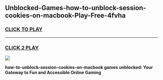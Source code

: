 
## Unblocked-Games-how-to-unblock-session-cookies-on-macbook-Play-Free-4fvha
<h3>
<a href="https://premium76.site?title=how-to-unblock-session-cookies-on-macbook&ref=20M">CLICK TO PLAY</a></h3>
<hr>

<h3>
<a href="https://premium76.site?title=how-to-unblock-session-cookies-on-macbook&ref=20M">CLICK 2 PLAY</a>
  
</h3>

<a href="https://premium76.site?title=how-to-unblock-session-cookies-on-macbook&ref=19M"><img src="https://clearcache.store/games.png"></a>


**how-to-unblock-session-cookies-on-macbook games unblocked: Your Gateway to Fun and Accessible Online Gaming**
